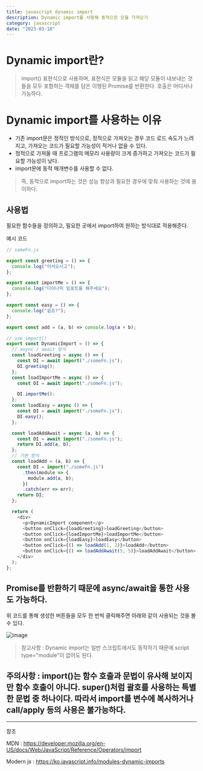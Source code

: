 ```yaml
---
title: javascript dynamic import
description: Dynamic import를 사용해 동적으로 모듈 가져오기
category: javascript
date: "2023-03-18"
---
```


# Dynamic import란?

> import() 표현식으로 사용하며, 표현식은 모듈을 읽고 해당 모듈이 내보내는 것들을 모두 포함하는 객체를 담은 이행된 Promise를 반환한다. 호출은 어디서나 가능하다.

# Dynamic import를 사용하는 이유

- 기존 import문은 정적인 방식으로, 정적으로 가져오는 경우 코드 로드 속도가 느려지고, 가져오는 코드가 필요할 가능성이 적거나 없을 수 있다.
- 정적으로 가져올 때 프로그램의 메모리 사용량이 크게 증가하고 가져오는 코드가 필요할 가능성이 낮다.
- import문에 동적 매개변수를 사용할 수 없다.

> 즉, 동적으로 import하는 것은 성능 향상과 필요한 경우에 맞춰 사용하는 것에 용이하다.

## 사용법

필요한 함수들을 정의하고, 필요한 곳에서 import하여 원하는 방식대로 적용해준다.

예시 코드

```javascript
// someFn.js

export const greeting = () => {
  console.log("어서오시고");
};

export const importMe = () => {
  console.log("다이나믹 임포트를 해주세요");
};

export const easy = () => {
  console.log("쉽죠?");
};

export const add = (a, b) => console.log(a + b);
```

```javascript
// use import()
export const DynamicImport = () => {
  // async / await 방식
  const loadGreeting = async () => {
    const DI = await import("./someFn.js");
    DI.greeting();
  };
  const loadImportMe = async () => {
    const DI = await import("./someFn.js");

    DI.importMe();
  };
  const loadEasy = async () => {
    const DI = await import("./someFn.js");
    DI.easy();
  };

  const loadAddAwait = async (a, b) => {
    const DI = await import("./someFn.js");
    return DI.add(a, b);
  };
  // 기본 방식
  const loadAdd = (a, b) => {
    const DI = import("./someFn.js")
      .then(module => {
        module.add(a, b);
      })
      .catch(err => err);
    return DI;
  };

  return (
    <div>
      <p>DynamicImport component</p>
      <button onClick={loadGreeting}>loadGreeting</button>
      <button onClick={loadImportMe}>loadImportMe</button>
      <button onClick={loadEasy}>loadEasy</button>
      <button onClick={() => loadAdd(1, 2)}>loadAdd</button>
      <button onClick={() => loadAddAwait(5, 5)}>loadAddAwait</button>
    </div>
  );
};
```

## Promise를 반환하기 때문에 async/await을 통한 사용도 가능하다.

위 코드를 통해 생성한 버튼들을 모두 한 번씩 클릭해주면 아래와 같이 사용되는 것을 볼 수 있다.

![image](https://img1.daumcdn.net/thumb/R1280x0/?scode=mtistory2&fname=https%3A%2F%2Fblog.kakaocdn.net%2Fdn%2FyOVoT%2Fbtr4v801voG%2FmX38iUM5zpLCGKZ5nkyWYK%2Fimg.png)

> 참고사항 : Dynamic import는 일반 스크립트에서도 동작하기 때문에 script type="module"이 없어도 된다.

## 주의사항 : import()는 함수 호출과 문법이 유사해 보이지만 함수 호출이 아니다. super()처럼 괄호를 사용하는 특별한 문법 중 하나이다. 따라서 import를 변수에 복사하거나 call/apply 등의 사용은 불가능하다.

---

참조

MDN : https://developer.mozilla.org/en-US/docs/Web/JavaScript/Reference/Operators/import

Modern js : https://ko.javascript.info/modules-dynamic-imports
